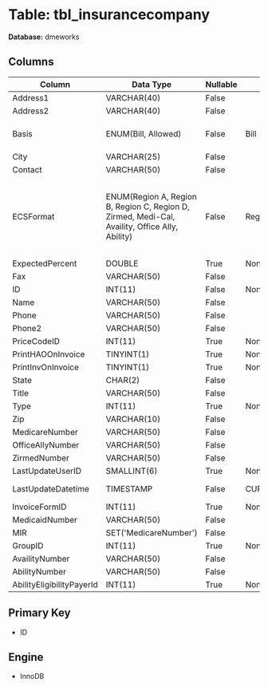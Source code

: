 # Table: tbl_insurancecompany

**Database:** dmeworks

## Columns

| Column | Data Type | Nullable | Default | Extra |
|--------|-----------|----------|---------|-------|
| Address1 | VARCHAR(40) | False |  | None |
| Address2 | VARCHAR(40) | False |  | None |
| Basis | ENUM(Bill, Allowed) | False | Bill | `Basis` ENUM('Bill', 'Allowed') NOT NULL DEFAULT 'Bill' |
| City | VARCHAR(25) | False |  | None |
| Contact | VARCHAR(50) | False |  | None |
| ECSFormat | ENUM(Region A, Region B, Region C, Region D, Zirmed, Medi-Cal, Availity, Office Ally, Ability) | False | Region | `ECSFormat` ENUM('Region A', 'Region B', 'Region C', 'Region D', 'Zirmed', 'Medi-Cal', 'Availity', 'Office Ally', 'Ability') NOT NULL DEFAULT 'Region A' |
| ExpectedPercent | DOUBLE | True | None | None |
| Fax | VARCHAR(50) | False |  | None |
| ID | INT(11) | False | None | AUTO_INCREMENT |
| Name | VARCHAR(50) | False |  | None |
| Phone | VARCHAR(50) | False |  | None |
| Phone2 | VARCHAR(50) | False |  | None |
| PriceCodeID | INT(11) | True | None | None |
| PrintHAOOnInvoice | TINYINT(1) | True | None | None |
| PrintInvOnInvoice | TINYINT(1) | True | None | None |
| State | CHAR(2) | False |  | None |
| Title | VARCHAR(50) | False |  | None |
| Type | INT(11) | True | None | None |
| Zip | VARCHAR(10) | False |  | None |
| MedicareNumber | VARCHAR(50) | False |  | None |
| OfficeAllyNumber | VARCHAR(50) | False |  | None |
| ZirmedNumber | VARCHAR(50) | False |  | None |
| LastUpdateUserID | SMALLINT(6) | True | None | None |
| LastUpdateDatetime | TIMESTAMP | False | CURRENT_TIMESTAMP | ON UPDATE CURRENT_TIMESTAMP |
| InvoiceFormID | INT(11) | True | None | None |
| MedicaidNumber | VARCHAR(50) | False |  | None |
| MIR | SET('MedicareNumber') | False |  | None |
| GroupID | INT(11) | True | None | None |
| AvailityNumber | VARCHAR(50) | False |  | None |
| AbilityNumber | VARCHAR(50) | False |  | None |
| AbilityEligibilityPayerId | INT(11) | True | None | None |

## Primary Key
- ID

## Engine
- InnoDB
